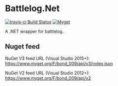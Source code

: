 # Battlelog.Net

[![travis-ci Build Status](https://api.travis-ci.org/Bond-009/Battlelog.Net.svg?branch=master)](https://travis-ci.org/Bond-009/OpenWeather.Net)
[![Myget](https://img.shields.io/myget/bond_009/v/Battlelog.Net.svg)](https://www.myget.org/feed/Packages/bond_009)

A .NET wrapper for battlelog.

## Nuget feed

NuGet V3 feed URL (Visual Studio 2015+): https://www.myget.org/F/bond_009/api/v3/index.json

NuGet V2 feed URL (Visual Studio 2012+): https://www.myget.org/F/bond_009/api/v2
